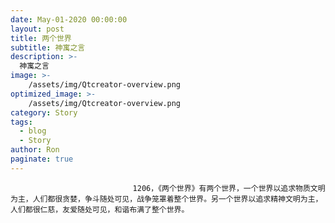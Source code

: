 ```yaml
---
date: May-01-2020 00:00:00
layout: post
title: 两个世界
subtitle: 神寓之言
description: >-
  神寓之言
image: >-
    /assets/img/Qtcreator-overview.png
optimized_image: >-
    /assets/img/Qtcreator-overview.png
category: Story
tags:
  - blog
  - Story
author: Ron
paginate: true
---
```


							　　1206，《两个世界》有两个世界，一个世界以追求物质文明为主，人们都很贪婪，争斗随处可见，战争笼罩着整个世界。另一个世界以追求精神文明为主，人们都很仁慈，友爱随处可见，和谐布满了整个世界。
							
							
						